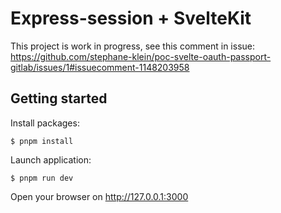 # Express-session + SvelteKit

This project is work in progress, see this comment in issue: https://github.com/stephane-klein/poc-svelte-oauth-passport-gitlab/issues/1#issuecomment-1148203958

## Getting started

Install packages:

```
$ pnpm install
```

Launch application:

```
$ pnpm run dev
```

Open your browser on http://127.0.0.1:3000

